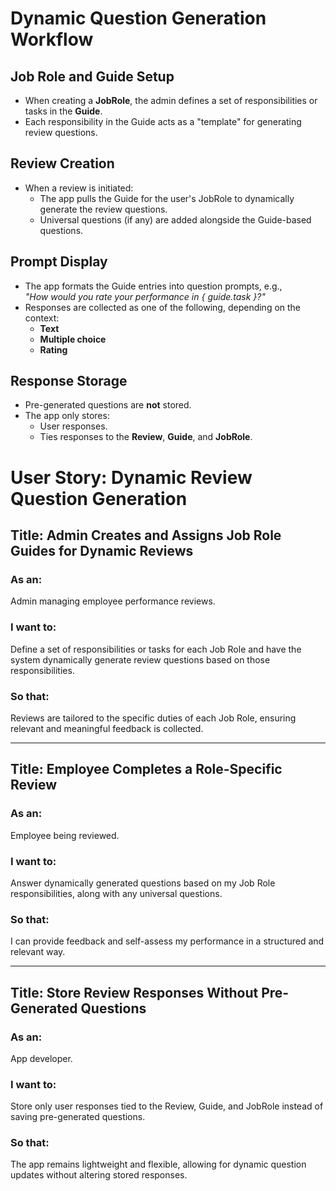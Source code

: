 # Dynamic Question Generation Workflow

## Job Role and Guide Setup
- When creating a **JobRole**, the admin defines a set of responsibilities or tasks in the **Guide**.
- Each responsibility in the Guide acts as a "template" for generating review questions.

## Review Creation
- When a review is initiated:
  - The app pulls the Guide for the user's JobRole to dynamically generate the review questions.
  - Universal questions (if any) are added alongside the Guide-based questions.

## Prompt Display
- The app formats the Guide entries into question prompts, e.g.,  
  *"How would you rate your performance in { guide.task }?"*
- Responses are collected as one of the following, depending on the context:
  - **Text**
  - **Multiple choice**
  - **Rating**

## Response Storage
- Pre-generated questions are **not** stored.
- The app only stores:
  - User responses.
  - Ties responses to the **Review**, **Guide**, and **JobRole**.


# User Story: Dynamic Review Question Generation

## Title: Admin Creates and Assigns Job Role Guides for Dynamic Reviews

### As an:
Admin managing employee performance reviews.

### I want to:
Define a set of responsibilities or tasks for each Job Role and have the system dynamically generate review questions based on those responsibilities.

### So that:
Reviews are tailored to the specific duties of each Job Role, ensuring relevant and meaningful feedback is collected.

---

## Title: Employee Completes a Role-Specific Review

### As an:
Employee being reviewed.

### I want to:
Answer dynamically generated questions based on my Job Role responsibilities, along with any universal questions.

### So that:
I can provide feedback and self-assess my performance in a structured and relevant way.

---

## Title: Store Review Responses Without Pre-Generated Questions

### As an:
App developer.

### I want to:
Store only user responses tied to the Review, Guide, and JobRole instead of saving pre-generated questions.

### So that:
The app remains lightweight and flexible, allowing for dynamic question updates without altering stored responses.
